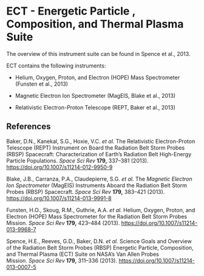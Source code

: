 # ECT - Energetic Particle , Composition, and Thermal Plasma Suite

The overview of this instrument suite can be found in Spence et al., 2013.

ECT contains the following instruments:

- Helium, Oxygen, Proton, and Electron (HOPE) Mass
  Spectrometer (Funsten et al., 2013)

- Magnetic Electron Ion Spectrometer (MagEIS, Blake et al., 2013)

- Relativistic Electron-Proton Telescope (REPT, Baker et al., 2013)



## References

Baker, D.N., Kanekal, S.G., Hoxie, V.C. *et al.* The Relativistic Electron-Proton Telescope (REPT) Instrument on Board the Radiation Belt Storm Probes (RBSP) Spacecraft: Characterization of Earth’s Radiation Belt High-Energy Particle Populations. *Space Sci Rev* **179,** 337–381 (2013). https://doi.org/10.1007/s11214-012-9950-9

Blake, J.B., Carranza, P.A., Claudepierre, S.G. *et al.* The *Magnetic Electron Ion Spectrometer* (MagEIS) Instruments Aboard the Radiation Belt Storm Probes (RBSP) Spacecraft. *Space Sci Rev* **179,** 383–421 (2013). https://doi.org/10.1007/s11214-013-9991-8

Funsten, H.O., Skoug, R.M., Guthrie, A.A. *et al.* Helium, Oxygen, Proton, and Electron (HOPE) Mass Spectrometer for the Radiation Belt Storm Probes Mission. *Space Sci Rev* **179,** 423–484 (2013). https://doi.org/10.1007/s11214-013-9968-7

Spence, H.E., Reeves, G.D., Baker, D.N. *et al.* Science Goals and Overview of the Radiation Belt Storm Probes (RBSP) Energetic Particle, Composition, and Thermal Plasma (ECT) Suite on NASA’s Van Allen Probes Mission. *Space Sci Rev* **179,** 311–336 (2013). https://doi.org/10.1007/s11214-013-0007-5

